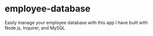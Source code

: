 # employee-database
Easily manage your employee database with this app I have built with Node.js, Inquirer, and MySQL
